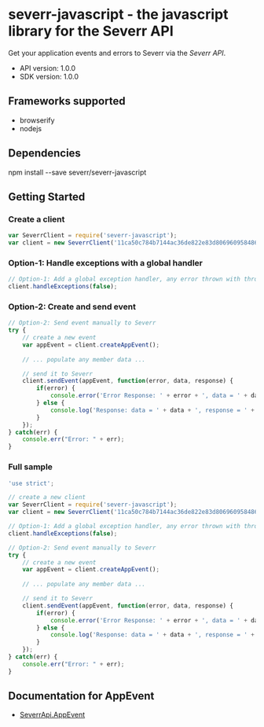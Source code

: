 # severr-javascript - the javascript library for the Severr API

Get your application events and errors to Severr via the *Severr API*.

- API version: 1.0.0
- SDK version: 1.0.0

## Frameworks supported
- browserify 
- nodejs

## Dependencies
npm install --save severr/severr-javascript

## Getting Started

### Create a client
```javascript
var SeverrClient = require('severr-javascript');
var client = new SeverrClient('11ca50c784b7144ac36de822e83d8069609584866662'); // replace value within quotes with your API key instead
```

### Option-1: Handle exceptions with a global handler
```javascript
// Option-1: Add a global exception handler, any error thrown with throw new Error('...'); will now be sent to Severr
client.handleExceptions(false);
```

### Option-2: Create and send event
```javascript
// Option-2: Send event manually to Severr
try {
    // create a new event
    var appEvent = client.createAppEvent();
    
    // ... populate any member data ...

    // send it to Severr
    client.sendEvent(appEvent, function(error, data, response) {
        if(error) {
            console.error('Error Response: ' + error + ', data = ' + data + ', response = ' + JSON.stringify(response));
        } else {
            console.log('Response: data = ' + data + ', response = ' + JSON.stringify(response));
        }
    });
} catch(err) {
    console.err("Error: " + err);
}
```

### Full sample
```javascript
'use strict';

// create a new client
var SeverrClient = require('severr-javascript');
var client = new SeverrClient('11ca50c784b7144ac36de822e83d8069609584866662'); // replace value within quotes with your API key instead

// Option-1: Add a global exception handler, any error thrown with throw new Error('...'); will now be sent to Severr
client.handleExceptions(false);

// Option-2: Send event manually to Severr
try {
    // create a new event
    var appEvent = client.createAppEvent();
    
    // ... populate any member data ...

    // send it to Severr
    client.sendEvent(appEvent, function(error, data, response) {
        if(error) {
            console.error('Error Response: ' + error + ', data = ' + data + ', response = ' + JSON.stringify(response));
        } else {
            console.log('Response: data = ' + data + ', response = ' + JSON.stringify(response));
        }
    });
} catch(err) {
    console.err("Error: " + err);
}
```

<a name="documentation-for-models"></a>
## Documentation for AppEvent

 - [SeverrApi.AppEvent](generated/docs/AppEvent.md)


